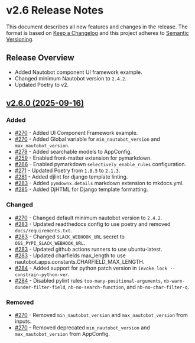 # v2.6 Release Notes

This document describes all new features and changes in the release. The format is based on [Keep a Changelog](https://keepachangelog.com/en/1.0.0/) and this project adheres to [Semantic Versioning](https://semver.org/spec/v2.0.0.html).

## Release Overview

- Added Nautobot component UI framework example.
- Changed minimum Nautobot version to `2.4.2`.
- Updated Poetry to v2.

## [v2.6.0 (2025-09-16)](https://github.com/nautobot/cookiecutter-nautobot-app/releases/tag/v2.6.0)

### Added

- [#270](https://github.com/nautobot/cookiecutter-nautobot-app/issues/270) - Added UI Component Framework example.
- [#270](https://github.com/nautobot/cookiecutter-nautobot-app/issues/270) - Added Global variable for `min_nautobot_version` and `max_nautobot_version`.
- [#278](https://github.com/nautobot/cookiecutter-nautobot-app/issues/278) - Added searchable models to AppConfig.
- [#259](https://github.com/nautobot/cookiecutter-nautobot-app/issues/259) - Enabled front-matter extension for pymarkdown.
- [#266](https://github.com/nautobot/cookiecutter-nautobot-app/issues/266) - Enabled pymarkdown `selectively_enable_rules` configuration.
- [#271](https://github.com/nautobot/cookiecutter-nautobot-app/issues/271) - Updated Poetry from `1.8.5` to `2.1.3`.
- [#281](https://github.com/nautobot/cookiecutter-nautobot-app/issues/281) - Added djlint for django template linting.
- [#283](https://github.com/nautobot/cookiecutter-nautobot-app/issues/283) - Added `pymdownx.details` markdown extension to mkdocs.yml.
- [#285](https://github.com/nautobot/cookiecutter-nautobot-app/issues/285) - Added DjHTML for Django template formatting.

### Changed

- [#270](https://github.com/nautobot/cookiecutter-nautobot-app/issues/270) - Changed default minimum nautobot version to `2.4.2`.
- [#283](https://github.com/nautobot/cookiecutter-nautobot-app/issues/283) - Updated readthedocs config to use poetry and removed `docs/requirements.txt`.
- [#283](https://github.com/nautobot/cookiecutter-nautobot-app/issues/283) - Changed `SLACK_WEBHOOK_URL` secret to `OSS_PYPI_SLACK_WEBHOOK_URL`.
- [#283](https://github.com/nautobot/cookiecutter-nautobot-app/issues/283) - Updated github actions runners to use ubuntu-latest.
- [#283](https://github.com/nautobot/cookiecutter-nautobot-app/issues/283) - Updated charfields max_length to use nautobot.apps.constants.CHARFIELD_MAX_LENGTH.
- [#284](https://github.com/nautobot/cookiecutter-nautobot-app/issues/284) - Added support for python patch version in `invoke lock --constrain-python-ver`.
- [#284](https://github.com/nautobot/cookiecutter-nautobot-app/issues/287) - Disabled pylint rules `too-many-positional-arguments`, `nb-warn-dunder-filter-field`, `nb-no-search-function`, and `nb-no-char-filter-q`.

### Removed

- [#270](https://github.com/nautobot/cookiecutter-nautobot-app/issues/270) - Removed `min_nautobot_version` and `max_nautobot_version` from inputs.
- [#270](https://github.com/nautobot/cookiecutter-nautobot-app/issues/270) - Removed deprecated `min_nautobot_version` and `max_nautobot_version` from AppConfig.
